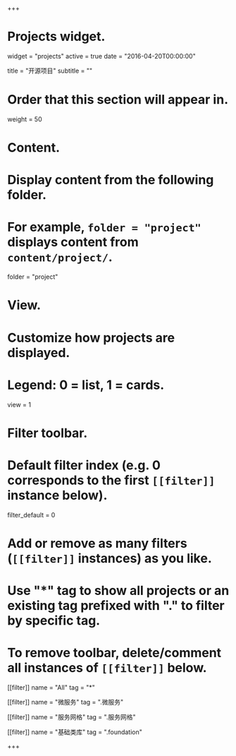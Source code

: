 +++
# Projects widget.
widget = "projects"
active = true
date = "2016-04-20T00:00:00"

title = "开源项目"
subtitle = ""

# Order that this section will appear in.
weight = 50

# Content.
# Display content from the following folder.
# For example, `folder = "project"` displays content from `content/project/`.
folder = "project"

# View.
# Customize how projects are displayed.
# Legend: 0 = list, 1 = cards.
view = 1

# Filter toolbar.

# Default filter index (e.g. 0 corresponds to the first `[[filter]]` instance below).
filter_default = 0

# Add or remove as many filters (`[[filter]]` instances) as you like.
# Use "*" tag to show all projects or an existing tag prefixed with "." to filter by specific tag.
# To remove toolbar, delete/comment all instances of `[[filter]]` below.
[[filter]]
  name = "All"
  tag = "*"

[[filter]]
  name = "微服务"
  tag = ".微服务"

[[filter]]
  name = "服务网格"
  tag = ".服务网格"

[[filter]]
  name = "基础类库"
  tag = ".foundation"

+++

